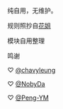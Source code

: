 纯自用，无维护。

规则照抄自[花姐](https://github.com/DivineEngine/Profiles/tree/master)

模块自用整理

鸣谢

♡ [@chavyleung](https://github.com/chavyleung/scripts)

♡ [@NobyDa](https://github.com/NobyDa)

♡ [@Peng-YM](https://github.com/Peng-YM/QuanX)